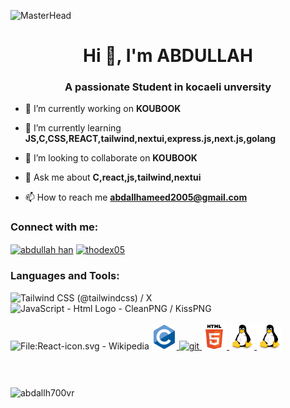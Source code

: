 ![MasterHead](https://media.licdn.com/dms/image/D4D16AQHpFQrY5PlOYQ/profile-displaybackgroundimage-shrink_350_1400/0/1696265336433?e=1714608000&v=beta&t=DVtVY-CMc80RgEUdrWlZ7kQz2gxnPYKncdnBQdy0LIQ)
<h1 align="center">Hi 👋, I'm ABDULLAH</h1>
<h3 align="center">A passionate Student in kocaeli unversity</h3>

- 🔭 I’m currently working on **KOUBOOK**

- 🌱 I’m currently learning **JS,C,CSS,REACT,tailwind,nextui,express.js,next.js,golang**

- 👯 I’m looking to collaborate on **KOUBOOK**

- 💬 Ask me about **C,react,js,tailwind,nextui**

- 📫 How to reach me **abdallhameed2005@gmail.com**

<h3 align="left">Connect with me:</h3>
<p align="left">
<a href="https://www.linkedin.com/in/abdullah-han-7404781b5/" target="blank"><img align="center" src="https://raw.githubusercontent.com/rahuldkjain/github-profile-readme-generator/master/src/images/icons/Social/linked-in-alt.svg" alt="abdullah han" height="30" width="40" /></a>
<a href="https://instagram.com/thodex05" target="blank"><img align="center" src="https://raw.githubusercontent.com/rahuldkjain/github-profile-readme-generator/master/src/images/icons/Social/instagram.svg" alt="thodex05" height="30" width="40" /></a>
</p>

<h3 align="left">Languages and Tools:</h3>
<p align="left"><img src="https://pbs.twimg.com/profile_images/1730334391501488129/G0R0sjHH_400x400.jpg" jsaction="VQAsE" class="sFlh5c pT0Scc iPVvYb" style="max-width: 400px; width: 40px; height: 40px; margin: 0px;" alt="Tailwind CSS (@tailwindcss) / X" jsname="kn3ccd" aria-hidden="false"><img src="https://banner2.cleanpng.com/20180810/biz/kisspng-javascript-scalable-vector-graphics-logo-encapsula-javascript-le-ekran-grnts-almak-alpere-5b6dbeb48e4583.2854840415339189005828.jpg" jsaction="VQAsE" class="sFlh5c pT0Scc iPVvYb" style="max-width: 900px; height: 40px; margin: 0px; width: 40px;" alt="JavaScript - Html Logo - CleanPNG / KissPNG" jsname="kn3ccd" aria-hidden="false"><img src="https://upload.wikimedia.org/wikipedia/commons/thumb/a/a7/React-icon.svg/2300px-React-icon.svg.png" jsaction="VQAsE" class="sFlh5c pT0Scc iPVvYb" style="max-width: 2300px; height: 40px; margin: 43.5px 0px; width: 40px;" alt="File:React-icon.svg - Wikipedia" jsname="kn3ccd" aria-hidden="false"> <a href="https://www.cprogramming.com/" target="_blank" rel="noreferrer"> <img src="https://raw.githubusercontent.com/devicons/devicon/master/icons/c/c-original.svg" alt="c" width="40" height="40"/> </a> <a href="https://git-scm.com/" target="_blank" rel="noreferrer"> <img src="https://www.vectorlogo.zone/logos/git-scm/git-scm-icon.svg" alt="git" width="40" height="40"/> </a> <a href="https://www.w3.org/html/" target="_blank" rel="noreferrer"> <img src="https://raw.githubusercontent.com/devicons/devicon/master/icons/html5/html5-original-wordmark.svg" alt="html5" width="40" height="40"/> </a> <a href="https://www.linux.org/" target="_blank" rel="noreferrer"> <img src="https://raw.githubusercontent.com/devicons/devicon/master/icons/linux/linux-original.svg" alt="linux" width="40" height="40"/> </a>  <img src="https://raw.githubusercontent.com/devicons/devicon/master/icons/linux/linux-original.svg" alt="linux" width="40" height="40"/></p>

<p><img align="left" src="https://github-readme-stats.vercel.app/api/top-langs?username=abdallh700vr&show_icons=true&locale=en&layout=compact" alt="abdallh700vr" /></p>


